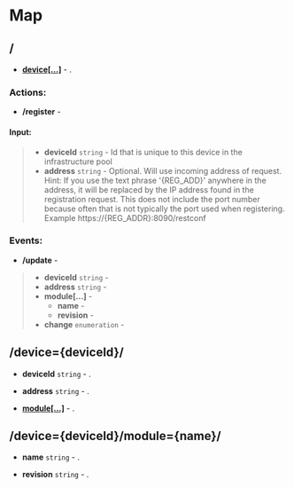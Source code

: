 

# Map


## <a name=""></a>/



  
* **[device[…]](#/device)** - . 



### Actions:

* <a name="/register"></a>**/register** - 
 
  
#### Input:
> * **deviceId** `string` - Id that is unique to this device in the infrastructure pool
> * **address** `string` - Optional.  Will use incoming address of request.  Hint: If you use the text
                  phrase &#39;{REG_ADD}&#39; anywhere in the address, it will be replaced by the IP address found
                  in the registration request. This does not include the port number because often that
                  is not typically the port used when registering.  Example  https://{REG_ADDR}:8090/restconf


  





### Events:

* <a name="/update"></a>**/update** - 

 	
> * **deviceId** `string` - 	
> * **address** `string` - 
> * **module[…]** - 
>     * **name** -  
>     * **revision** -  	
> * **change** `enumeration` - 





## <a name="/device"></a>/device={deviceId}/



  
* **deviceId** `string` - . 

  
* **address** `string` - . 

  
* **[module[…]](#/device/module)** - . 







## <a name="/device/module"></a>/device={deviceId}/module={name}/



  
* **name** `string` - . 

  
* **revision** `string` - . 







